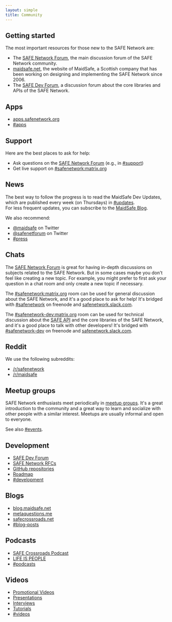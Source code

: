 ```yaml
---
layout: simple
title: Community
---
```


## Getting started

The most important resources for those new to the SAFE Network are:

- The [SAFE Network Forum](https://safenetforum.org), the main discussion forum of the SAFE Network community.
- [maidsafe.net](https://maidsafe.net), the website of MaidSafe, a Scottish company that has been working on designing and implementing the SAFE Network since 2006.
- The [SAFE Dev Forum](https://forum.safedev.org), a discussion forum about the core libraries and APIs of the SAFE Network.

## Apps

- [apps.safenetwork.org](https://apps.safenetwork.org/)
- [#apps](https://safenetforum.org/c/apps)

## Support

Here are the best places to ask for help:

- Ask questions on the [SAFE Network Forum](https://safenetforum.org/) (e.g., in [#support](https://safenetforum.org/c/support))
- Get live support on [#safenetwork:matrix.org](https://riot.im/app/#/room/#safenetwork:matrix.org)

## News

The best way to follow the progress is to read the MaidSafe Dev Updates, which are published every week (on Thursdays) in [#updates](https://safenetforum.org/c/development/updates).<br>
For less frequent updates, you can subscribe to the [MaidSafe Blog](https://blog.maidsafe.net).

We also recommend:

- [@maidsafe](https://twitter.com/maidsafe) on Twitter
- [@safenetforum](https://twitter.com/safenetforum) on Twitter
- [#press](https://safenetforum.org/c/press)

## Chats

The [SAFE Network Forum](https://safenetforum.org) is great for having in-depth discussions on subjects related to the SAFE Network. But in some cases maybe you don't feel like creating a new topic. For example, you might prefer to first ask your question in a chat room and only create a new topic if necessary.

The [#safenetwork:matrix.org](https://riot.im/app/#/room/#safenetwork:matrix.org) room can be used for general discussion about the SAFE Network, and it's a good place to ask for help! It's bridged with [#safenetwork](https://kiwiirc.com/client/irc.freenode.net/safenetwork) on freenode and [safenetwork.slack.com](https://slack.safenetwork.org).

The [#safenetwork-dev:matrix.org](https://riot.im/app/#/room/#safenetwork-dev:matrix.org) room can be used for technical discussion about the [SAFE API](https://api.safedev.org/) and the core libraries of the SAFE Network, and it's a good place to talk with other developers! It's bridged with [#safenetwork-dev](https://kiwiirc.com/client/irc.freenode.net/safenetwork-dev) on freenode and [safenetwork.slack.com](https://slack.safenetwork.org).

## Reddit

We use the following subreddits:

- [/r/safenetwork](https://www.reddit.com/r/safenetwork)
- [/r/maidsafe](https://www.reddit.com/r/maidsafe/)

## Meetup groups

SAFE Network enthusiasts meet periodically in [meetup groups](/meetup-groups/). It's a great introduction to the community and a great way to learn and socialize with other people with a similar interest. Meetups are usually informal and open to everyone.

See also [#events](https://safenetforum.org/c/community/events).

## Development

- [SAFE Dev Forum](https://forum.safedev.org/)
- [SAFE Network RFCs](https://github.com/maidsafe/rfcs/blob/master/RFCs-by-status.md)
- [GitHub repositories](https://github.com/maidsafe)
- [Roadmap](https://maidsafe.net/roadmap_dev.html)
- [#development](https://safenetforum.org/c/development)

## Blogs

- [blog.maidsafe.net](https://blog.maidsafe.net)
- [metaquestions.me](https://metaquestions.me)
- [safecrossroads.net](http://www.safecrossroads.net/articles/)
- [#blog-posts](https://safenetforum.org/c/community/blog-posts)

## Podcasts

- [SAFE Crossroads Podcast](https://safecrossroads.net/categories/#podcasts)
- [LIFE IS PEOPLE](https://www.youtube.com/channel/UC7s9jwN1LFor8UYZVIxNfgw)
- [#podcasts](https://safenetforum.org/c/community/podcasts)

## Videos

- [Promotional Videos](https://www.youtube.com/playlist?list=PL7GqwP0KrKTrk-mpXxPb1l-oyfTHoZIdK)
- [Presentations](https://www.youtube.com/playlist?list=PL7GqwP0KrKTp8FmcJMdC9xCm3YA1oQwqM)
- [Interviews](https://www.youtube.com/playlist?list=PL7GqwP0KrKTrW09U4rHgD5kDhJGNFFU-b)
- [Tutorials](https://www.youtube.com/playlist?list=PL7GqwP0KrKTqUKiSCDCRQDiRhznbeZjRu)
- [#videos](https://safenetforum.org/c/community/videos)
